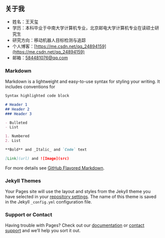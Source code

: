 ## 关于我

- 姓名：王天玺
- 学历：本科毕业于中南大学计算机专业，北京邮电大学计算机专业在读硕士研究生
- 研究方向：移动机器人目标检测与追踪
- 个人博客：[https://me.csdn.net/qq_24894159](https://me.csdn.net/qq_24894159)
- 邮箱：584481076@qq.com

### Markdown

Markdown is a lightweight and easy-to-use syntax for styling your writing. It includes conventions for

```markdown
Syntax highlighted code block

# Header 1
## Header 2
### Header 3

- Bulleted
- List

1. Numbered
2. List

**Bold** and _Italic_ and `Code` text

[Link](url) and ![Image](src)
```

For more details see [GitHub Flavored Markdown](https://guides.github.com/features/mastering-markdown/).

### Jekyll Themes

Your Pages site will use the layout and styles from the Jekyll theme you have selected in your [repository settings](https://github.com/Miaowaaaa/miaowaaaa.github.io/settings). The name of this theme is saved in the Jekyll `_config.yml` configuration file.

### Support or Contact

Having trouble with Pages? Check out our [documentation](https://help.github.com/categories/github-pages-basics/) or [contact support](https://github.com/contact) and we’ll help you sort it out.
